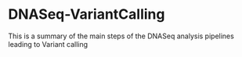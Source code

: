 # DNASeq-VariantCalling
This is a summary of the main steps of the DNASeq analysis pipelines leading to Variant calling
